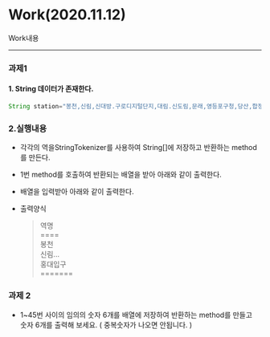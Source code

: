 Work(2020.11.12)
===
Work내용
- --

### 과제1

#### 1. String 데이터가 존재한다. 

```java
String station="봉천,신림,신대방.구로디지털단지,대림.신도림,문래,영등포구청,당산,합정,홍대입구";
```

### 2.실행내용

* 각각의 역을StringTokenizer를 사용하여 String[]에 저장하고 반환하는 method를 만든다.

* 1번 method를 호출하여 반환되는 배열을 받아 아래와 같이 출력한다. 

* 배열을 입력받아 아래와 같이 출력한다. 
* 출력양식
    >역명<br>
    ====<br>
    봉천<br>
    신림...<br>
    홍대입구<br>
    =======

### 과제 2

* 1~45번 사이의 임의의 숫자 6개를 배열에 저장하여 반환하는 method를 만들고<br>
숫자 6개를 출력해 보세요. ( 중복숫자가 나오면 안됩니다. )
